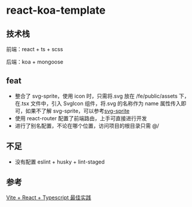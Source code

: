 # react-koa-template

## 技术栈

前端：react + ts + scss

后端：koa + mongoose

## feat

- 整合了 svg-sprite，使用 icon 时，只需将.svg 放在 /fe/public/assets 下，在.tsx 文件中，引入 SvgIcon 组件，将.svg 的名称作为 name 属性传入即可，如果不了解 svg-sprite，可以参考[svg-sprite](https://milestone.danmoits.com/post?id=625145fd6fedb2487700b666)
- 使用 react-router 配置了前端路由，上手可直接进行开发
- 进行了别名配置，不论在哪个位置，访问项目的根目录只需 @/

## 不足

- 没有配置 eslint + husky + lint-staged

## 参考

[Vite + React + Typescript 最佳实践](https://segmentfault.com/a/1190000039875183)
